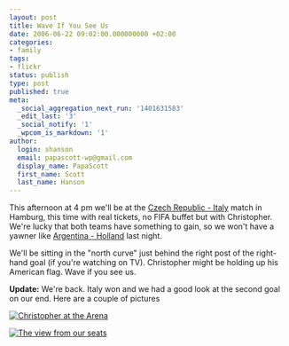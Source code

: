 ```yaml
---
layout: post
title: Wave If You See Us
date: 2006-06-22 09:02:00.000000000 +02:00
categories:
- family
tags:
- flickr
status: publish
type: post
published: true
meta:
  _social_aggregation_next_run: '1401631583'
  _edit_last: '3'
  _social_notify: '1'
  _wpcom_is_markdown: '1'
author:
  login: shanson
  email: papascott-wp@gmail.com
  display_name: PapaScott
  first_name: Scott
  last_name: Hanson
---
```

<p>This afternoon at 4 pm we'll be at the <a href="http://sports.yahoo.com/sow/news?slug=reu-worlddc&amp;prov=reuters&amp;type=lgns">Czech Republic - Italy</a> match in Hamburg, this time with real tickets, no FIFA buffet but with Christopher. We're lucky that both teams have something to gain, so we won't have a yawner like <a href="http://sports.yahoo.com/sow/news;_ylt=AnZZvatp4tMGroOhQew3I9gmw7YF?slug=ap-wcup-netherlands-argentina&amp;prov=ap&amp;type=lgns">Argentina - Holland</a> last night.</p>
<p>We'll be sitting in the "north curve" just behind the right post of the right-hand goal (if you're watching on TV). Christopher might be holding up his American flag. Wave if you see us.</p>
<p><strong>Update:</strong> We're back. Italy won and we had a good look at the second goal on our end. Here are a couple of pictures</p>
<p><a href="http://www.flickr.com/photos/papascott/172592607/"><img src="https://static.flickr.com/44/172592607_0d37c6fb77.jpg" alt="Christopher at the Arena" title="Christopher at the Arena" /></a></p>
<p><a href="http://www.flickr.com/photos/papascott/172592312/"><img src="https://static.flickr.com/54/172592312_bc270cc933.jpg" alt="The view from our seats" title="The view from our seats" /></a></p>
